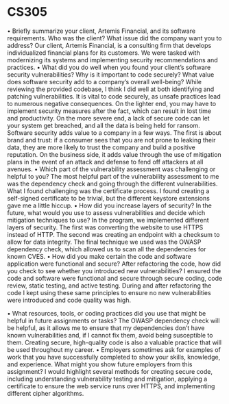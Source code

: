 # CS305
•	Briefly summarize your client, Artemis Financial, and its software requirements. Who was the client? What issue did the company want you to address?
Our client, Artemis Financial, is a consulting firm that develops individualized financial plans for its customers. We were tasked with modernizing its systems and implementing security recommendations and practices. 
•	What did you do well when you found your client’s software security vulnerabilities? Why is it important to code securely? What value does software security add to a company’s overall well-being?
While reviewing the provided codebase, I think I did well at both identifying and patching vulnerabilities. It is vital to code securely, as unsafe practices lead to numerous negative consequences. On the lighter end, you may have to implement security measures after the fact, which can result in lost time and productivity. On the more severe end, a lack of secure code can let your system get breached, and all the data is being held for ransom. Software security adds value to a company in a few ways. The first is about brand and trust: if a consumer sees that you are not prone to leaking their data, they are more likely to trust the company and build a positive reputation. On the business side, it adds value through the use of mitigation plans in the event of an attack and defense to fend off attackers at all avenues.
•	Which part of the vulnerability assessment was challenging or helpful to you?
The most helpful part of the vulnerability assessment to me was the dependency check and going through the different vulnerabilities. What I found challenging was the certificate process. I found creating a self-signed certificate to be trivial, but the different keystore extensions gave me a little hiccup.
•	How did you increase layers of security? In the future, what would you use to assess vulnerabilities and decide which mitigation techniques to use?
In the program, we implemented different layers of security. The first was converting the website to use HTTPS instead of HTTP. The second was creating an endpoint with a checksum to allow for data integrity. The final technique we used was the OWASP dependency check, which allowed us to scan all the dependencies for known CVES. 
•	How did you make certain the code and software application were functional and secure? After refactoring the code, how did you check to see whether you introduced new vulnerabilities?
I ensured the code and software were functional and secure through secure coding, code review, static testing, and active testing. During and after refactoring the code I kept using these same principles to ensure no new vulnerabilities were introduced and code quality was high.

•	What resources, tools, or coding practices did you use that might be helpful in future assignments or tasks?
The OWASP dependency check will be helpful, as it allows me to ensure that my dependencies don’t have known vulnerabilities and, if I cannot fix them, avoid being susceptible to them. Creating secure, high-quality code is also a valuable practice that will be used throughout my career.
•	Employers sometimes ask for examples of work that you have successfully completed to show your skills, knowledge, and experience. What might you show future employers from this assignment?
I would highlight several methods for creating secure code, including understanding vulnerability testing and mitigation, applying a certificate to ensure the web service runs over HTTPS, and implementing different cipher algorithms.
